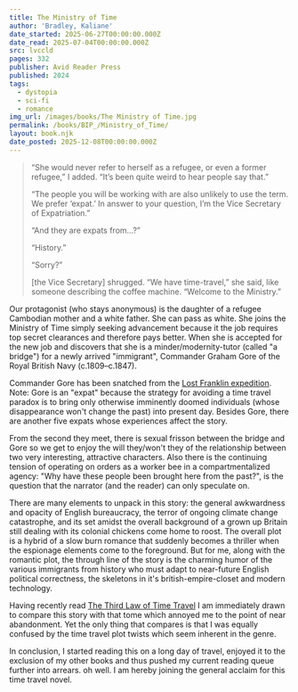 ```yaml
---
title: The Ministry of Time
author: 'Bradley, Kaliane'
date_started: 2025-06-27T00:00:00.000Z
date_read: 2025-07-04T00:00:00.000Z
src: lvccld
pages: 332
publisher: Avid Reader Press
published: 2024
tags:
  - dystopia
  - sci-fi
  - romance
img_url: /images/books/The Ministry of Time.jpg
permalink: /books/BIP_/Ministry_of_Time/
layout: book.njk
date_posted: 2025-12-08T00:00:00.000Z
---
```

<blockquote>
“She would never refer to herself as a refugee, or even a former refugee,” I added. “It’s been quite weird to hear people say that.”

“The people you will be working with are also unlikely to use the term. We prefer ‘expat.’ In answer to your question, I’m the Vice Secretary of Expatriation.”

“And they are expats from…?”

“History.”

“Sorry?”

[the Vice Secretary] shrugged. “We have time-travel,” she said, like someone describing the coffee machine. “Welcome to the Ministry.”
</blockquote>

Our protagonist (who stays anonymous) is the daughter of a refugee Cambodian mother and a white father. She can pass as white. She joins the Ministry of Time simply seeking advancement because it the job requires top secret clearances and therefore pays better.   When she is accepted for the new job and discovers that she is a minder/modernity-tutor (called "a bridge") for a newly arrived "immigrant", Commander Graham Gore of the Royal British Navy (c.1809–c.1847).  

Commander Gore has been snatched from the [Lost Franklin expedition](https://en.wikipedia.org/wiki/Franklin%27s_lost_expedition).  Note: Gore is an "expat" because the strategy for avoiding a time travel paradox is to bring only otherwise imminently doomed individuals (whose disappearance won't change the past) into present day.  Besides Gore, there are another five expats whose experiences affect the story.

From the second they meet, there is sexual frisson between the bridge and Gore so we get to enjoy the will they/won't they of the relationship between two very interesting, attractive characters.  Also there is the continuing tension of operating on orders as a worker bee in a compartmentalized agency: "Why have these people been brought here from the past?", is the question that the narrator (and the reader) can only speculate on.  

There are many elements to unpack in this story: the general awkwardness and opacity of English bureaucracy, the terror of ongoing climate change catastrophe, and its set amidst the overall background of a grown up Britain still dealing with its colonial chickens come home to roost.  The overall plot is a hybrid of a slow burn romance that suddenly becomes a thriller when the espionage elements come to the foreground. But for me, along with the romantic plot, the through line of the story is the charming humor of the various immigrants from history who must adapt to near-future English political correctness, the skeletons in it's british-empire-closet and modern technology.

Having recently read [The Third Law of Time Travel](/books/Third_Law_of_Time_Travel/) I am immediately drawn to compare this story with that tome which annoyed me to the point of near abandonment.  Yet the only thing that compares is that I was equally confused by the time travel plot twists which seem inherent in the genre. 

In conclusion, I started reading this on a long day of travel, enjoyed it to the exclusion of my other books and thus pushed my current reading queue further into arrears.  oh well. I am hereby joining the general acclaim for this time travel novel.
